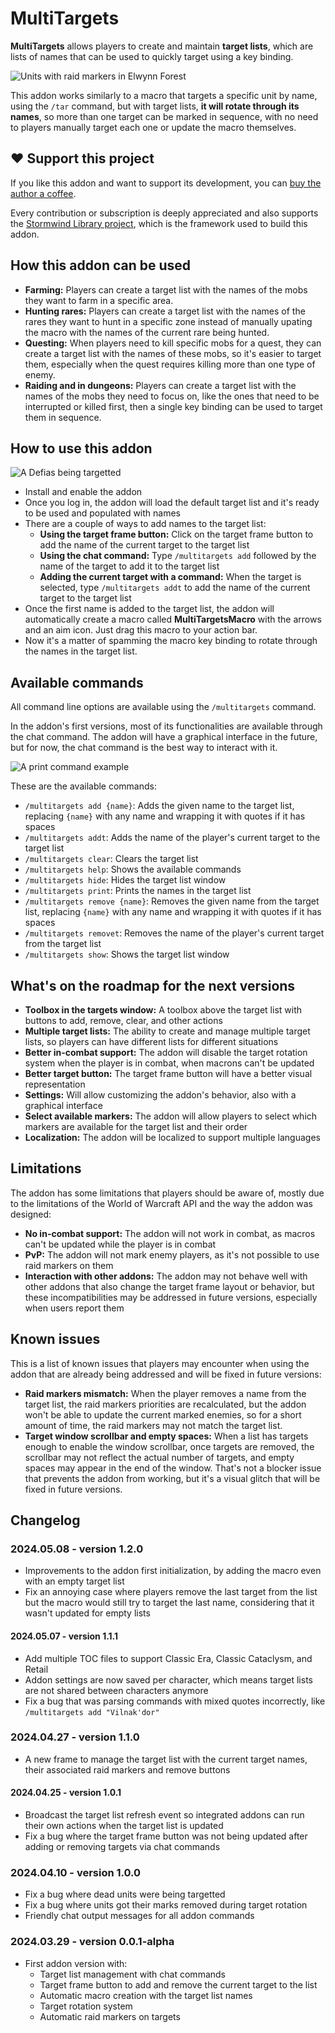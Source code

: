# MultiTargets

**MultiTargets** allows players to create and maintain **target lists**,
which are lists of names that can be used to quickly target using
a key binding.

![Units with raid markers in Elwynn Forest](https://i.imgur.com/JaTimRB.png "Units with raid markers in Elwynn Forest")

This addon works similarly to a macro that targets a specific
unit by name, using the `/tar` command, but with target lists, **it
will rotate through its names**, so more than one target can be
marked in sequence, with no need to players manually target each one
or update the macro themselves.

## ❤️ Support this project

If you like this addon and want to support its development, you can
[buy the author a coffee](https://github.com/sponsors/adrianocastro189).

Every contribution or subscription is deeply appreciated and also supports
the [Stormwind Library project](https://github.com/adrianocastro189/stormwind-library),
which is the framework used to build this addon.

## How this addon can be used

* **Farming:** Players can create a target list with the names of
   the mobs they want to farm in a specific area.
* **Hunting rares:** Players can create a target list with the names
   of the rares they want to hunt in a specific zone instead of
   manually upating the macro with the names of the current rare
   being hunted.
* **Questing:** When players need to kill specific mobs for a quest,
   they can create a target list with the names of these mobs, so
   it's easier to target them, especially when the quest requires
   killing more than one type of enemy.
* **Raiding and in dungeons:** Players can create a target list
   with the names of the mobs they need to focus on, like the ones
   that need to be interrupted or killed first, then a single key
   binding can be used to target them in sequence.

## How to use this addon

![A Defias being targetted](https://i.imgur.com/tgeFd5t.png "A Defias being targetted")

* Install and enable the addon
* Once you log in, the addon will load the default target list
and it's ready to be used and populated with names
* There are a couple of ways to add names to the target list:
   * **Using the target frame button:** Click on the target frame
      button to add the name of the current target to the target list
   * **Using the chat command:** Type `/multitargets add` followed by the
      name of the target to add it to the target list
   * **Adding the current target with a command:** When the target
      is selected, type `/multitargets addt` to add the name of the
      current target to the target list
* Once the first name is added to the target list, the addon will
   automatically create a macro called **MultiTargetsMacro** with the
   arrows and an aim icon. Just drag this macro to your action bar.
* Now it's a matter of spamming the macro key binding to rotate
   through the names in the target list.

## Available commands

All command line options are available using the `/multitargets` command.

In the addon's first versions, most of its functionalities are available
through the chat command. The addon will have a graphical interface in
the future, but for now, the chat command is the best way to interact
with it.

![A print command example](https://i.imgur.com/WWRhFj0.png "A print command example")

These are the available commands:

* `/multitargets add {name}`: Adds the given name to the target list, 
replacing `{name}` with any name and wrapping it with quotes if it has 
spaces
* `/multitargets addt`: Adds the name of the player's current target to
the target list
* `/multitargets clear`: Clears the target list
* `/multitargets help`: Shows the available commands
* `/multitargets hide`: Hides the target list window
* `/multitargets print`: Prints the names in the target list
* `/multitargets remove {name}`: Removes the given name from the target
list, replacing `{name}` with any name and wrapping it with
quotes if it has spaces
* `/multitargets removet`: Removes the name of the player's current target
from the target list
* `/multitargets show`: Shows the target list window

## What's on the roadmap for the next versions

* **Toolbox in the targets window:** A toolbox above the target list
with buttons to add, remove, clear, and other actions
* **Multiple target lists:** The ability to create and manage multiple
target lists, so players can have different lists for different
situations
* **Better in-combat support:** The addon will disable the target rotation
system when the player is in combat, when macrons can't be updated
* **Better target button:** The target frame button will have a better
visual representation
* **Settings:** Will allow customizing the addon's behavior, also with
a graphical interface
* **Select available markers:** The addon will allow players to select
which markers are available for the target list and their order
* **Localization:** The addon will be localized to support multiple
languages

## Limitations

The addon has some limitations that players should be aware of, mostly
due to the limitations of the World of Warcraft API and the way the addon
was designed:

* **No in-combat support:** The addon will not work in combat, as macros
can't be updated while the player is in combat
* **PvP:** The addon will not mark enemy players, as it's not possible to
use raid markers on them
* **Interaction with other addons:** The addon may not behave well with
other addons that also change the target frame layout or behavior, but
these incompatibilities may be addressed in future versions, especially
when users report them

## Known issues

This is a list of known issues that players may encounter when using the
addon that are already being addressed and will be fixed in future versions:

* **Raid markers mismatch:** When the player removes a name from the target 
list, the raid markers priorities are recalculated, but the addon won't be 
able to update the current marked enemies, so for a short amount of time, 
the raid markers may not match the target list.
* **Target window scrollbar and empty spaces:** When a list has targets 
enough to enable the window scrollbar, once targets are removed, the 
scrollbar may not reflect the actual number of targets, and empty spaces may 
appear in the end of the window. That's not a blocker issue that prevents the 
addon from working, but it's a visual glitch that will be fixed in future 
versions.

## Changelog

### 2024.05.08 - version 1.2.0

* Improvements to the addon first initialization, by adding the macro even 
with an empty target list
* Fix an annoying case where players remove the last target from the list but
the macro would still try to target the last name, considering that it wasn't
updated for empty lists

#### 2024.05.07 - version 1.1.1

* Add multiple TOC files to support Classic Era, Classic Cataclysm, and
Retail
* Addon settings are now saved per character, which means target lists are not
shared between characters anymore
* Fix a bug that was parsing commands with mixed quotes incorrectly, like `/multitargets add "Vilnak'dor"`

### 2024.04.27 - version 1.1.0

* A new frame to manage the target list with the current target names, their
associated raid markers and remove buttons

#### 2024.04.25 - version 1.0.1

* Broadcast the target list refresh event so integrated addons can run their
own actions when the target list is updated
* Fix a bug where the target frame button was not being updated after adding
or removing targets via chat commands

### 2024.04.10 - version 1.0.0

* Fix a bug where dead units were being targetted
* Fix a bug where units got their marks removed during target rotation
* Friendly chat output messages for all addon commands

### 2024.03.29 - version 0.0.1-alpha

* First addon version with:
   * Target list management with chat commands
   * Target frame button to add and remove the current target to the list
   * Automatic macro creation with the target list names
   * Target rotation system
   * Automatic raid markers on targets